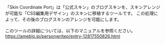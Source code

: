 「Skin Coordinate Port」は「公式スキン」のブログスキンを、スキンアレンジが可能な「CSS編集用デザイン」のスキンに移植するツールです。
 この処理によって、その後のブログスキンのアレンジを可能にします。<br>
 <br>
 このツールの詳細については、以下のマニュアルを参照ください。<br>
 https://ameblo.jp/personwritep/entry-12817550826.html
 
